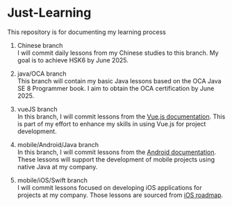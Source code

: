 # Just-Learning
This repository is for documenting my learning process

1. Chinese branch <br />
I will commit daily lessons from my Chinese studies to this branch. My goal is to achieve HSK6 by June 2025.

2. java/OCA branch <br />
This branch will contain my basic Java lessons based on the OCA Java SE 8 Programmer book. I aim to obtain the OCA certification by June 2025.

3. vueJS branch <br />
In this branch, I will commit lessons from the [Vue.js documentation](https://vuejs.org/guide/introduction.html). This is part of my effort to enhance my skills in using Vue.js for project development.

4. mobile/Android/Java branch <br />
In this branch, I will commit lessons from the [Android documentation](https://www.tutorialspoint.com/android/android_overview.htm). These lessons will support the development of mobile projects using native Java at my company.

5. mobile/iOS/Swift branch <br />
I will commit lessons focused on developing iOS applications for projects at my company. Those lessons are sourced from [iOS roadmap](https://roadmap.sh/ios).